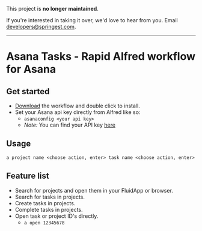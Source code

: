 This project is **no longer maintained**.

If you're interested in taking it over, we'd love to hear from you.
Email [developers@springest.com](mailto:developers@springest.com).

*****

Asana Tasks - Rapid Alfred workflow for Asana
===

## Get started

- [Download](https://github.com/Springest/alfred-asana-tasks/raw/master/Asana%20Tasks.alfredworkflow) the
  workflow and double click to install.
- Set your Asana api key directly from Alfred like so:
  - `asanaconfig <your api key>`
  - _Note:_ You can find your API key [here](http://app.asana.com/-/account_api)

## Usage

`a project name <choose action, enter> task name <choose action, enter>`

## Feature list

- Search for projects and open them in your FluidApp or browser.
- Search for tasks in projects.
- Create tasks in projects.
- Complete tasks in projects.
- Open task or project ID's directly.
  - `a open 12345678`
